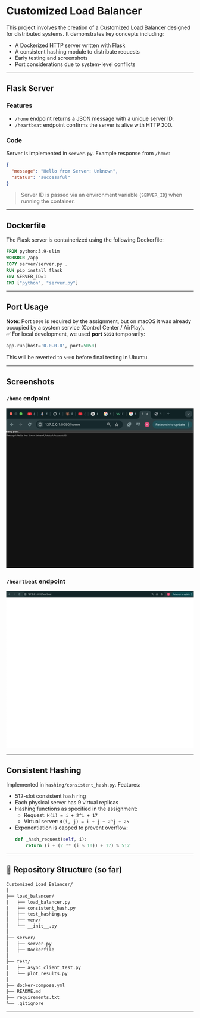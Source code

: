 
# Customized Load Balancer 

This project involves the creation of a Customized Load Balancer designed for distributed systems. It demonstrates key concepts including:
- A Dockerized HTTP server written with Flask
- A consistent hashing module to distribute requests
- Early testing and screenshots
- Port considerations due to system-level conflicts 

---

##  Flask Server

### Features
- `/home` endpoint returns a JSON message with a unique server ID.
- `/heartbeat` endpoint confirms the server is alive with HTTP 200.

### Code
Server is implemented in `server.py`. Example response from `/home`:

```json
{
  "message": "Hello from Server: Unknown",
  "status": "successful"
}
```

> Server ID is passed via an environment variable (`SERVER_ID`) when running the container.

---

## Dockerfile

The Flask server is containerized using the following Dockerfile:

```dockerfile
FROM python:3.9-slim
WORKDIR /app
COPY server/server.py .
RUN pip install flask
ENV SERVER_ID=1
CMD ["python", "server.py"]
```

---

## Port Usage

**Note**: Port `5000` is required by the assignment, but on macOS it was already occupied by a system service (Control Center / AirPlay).  
✅ For local development, we used **port `5050`** temporarily:
```python
app.run(host='0.0.0.0', port=5050)
```

This will be reverted to `5000` before final testing in Ubuntu.

---

## Screenshots

### `/home` endpoint
![Home Endpoint](Screenshots/home.png)

### `/heartbeat` endpoint
![Heartbeat Endpoint](Screenshots/heartbeat.png)

---

##  Consistent Hashing

Implemented in `hashing/consistent_hash.py`. Features:
- 512-slot consistent hash ring
- Each physical server has 9 virtual replicas
- Hashing functions as specified in the assignment:
  - Request: `H(i) = i + 2^i + 17`
  - Virtual server: `Φ(i, j) = i + j + 2^j + 25`
- Exponentiation is capped to prevent overflow:
  ```python
  def _hash_request(self, i):
      return (i + (2 ** (i % 10)) + 17) % 512
  ```

---

## 📂 Repository Structure (so far)
```
Customized_Load_Balancer/
│
├── load_balancer/
│   ├── load_balancer.py        
│   ├── consistent_hash.py      
│   ├── test_hashing.py         
│   ├── venv/                   
│   └── __init__.py             
│
├── server/
│   ├── server.py               
│   ├── Dockerfile              
│
├── test/
│   ├── async_client_test.py    
│   └── plot_results.py         
│
├── docker-compose.yml          
├── README.md                   
├── requirements.txt            
└── .gitignore                  

```

---
